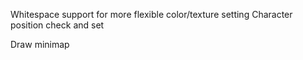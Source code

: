 Whitespace support for more flexible color/texture setting
Character position check and set

Draw minimap